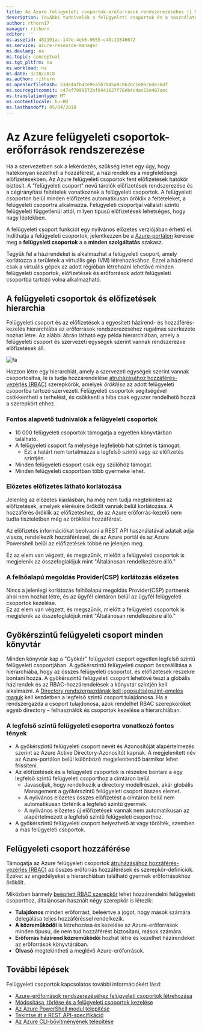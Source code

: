 ```yaml
---
title: Az Azure felügyeleti csoportok-erőforrások rendszerezéséhez |} Microsoft Docs
description: További tudnivalók a felügyeleti csoportok és a használatukat.
author: rthorn17
manager: rithorn
editor: ''
ms.assetid: 482191ac-147e-4eb6-9655-c40c13846672
ms.service: azure-resource-manager
ms.devlang: na
ms.topic: conceptual
ms.tgt_pltfrm: na
ms.workload: na
ms.date: 3/20/2018
ms.author: rithorn
ms.openlocfilehash: 53de4afb42e9ea5b7845a9c862dc1e06c6de36df
ms.sourcegitcommit: c47ef7899572bf6441627f76eb4c4ac15e487aec
ms.translationtype: MT
ms.contentlocale: hu-HU
ms.lasthandoff: 05/04/2018
---
```

# <a name="organize-your-resources-with-azure-management-groups"></a>Az Azure felügyeleti csoportok-erőforrások rendszerezése 

Ha a szervezetben sok a lekérdezés, szükség lehet egy úgy, hogy hatékonyan kezelheti a hozzáférést, a házirendek és a megfelelőségi előfizetésekben. Az Azure felügyeleti csoportok fent előfizetések hatókör biztosít. A "felügyeleti csoport" nevű tárolók előfizetések rendszerezése és a cégirányítási feltételek vonatkoznak a felügyeleti csoportok. A felügyeleti csoporton belül minden előfizetés automatikusan öröklik a feltételeket, a felügyeleti csoportra alkalmazza. Felügyeleti csoportjai vállalati szintű felügyeleti függetlenül attól, milyen típusú előfizetések lehetséges, hogy nagy léptékben.

A felügyeleti csoport funkciót egy nyilvános előzetes verziójában érhető el. Indíthatja a felügyeleti csoportok, jelentkezzen be a [Azure-portálon](https://portal.azure.com) keresse meg a **felügyeleti csoportok** a a **minden szolgáltatás** szakasz. 

Tegyük fel a házirendeket is alkalmazhat a felügyeleti csoport, amely korlátozza a területek a virtuális gép (VM) létrehozásához. Ezzel a házirend csak a virtuális gépek az adott régióban létrehozni lehetővé minden felügyeleti csoportok, előfizetések és erőforrások adott felügyeleti csoportba tartozó volna alkalmazható.

## <a name="hierarchy-of-management-groups-and-subscriptions"></a>A felügyeleti csoportok és előfizetések hierarchia 

Felügyeleti csoport és az előfizetések a egyesített házirend- és hozzáférés-kezelés hierarchiába az erőforrások rendszerezéséhez rugalmas szerkezete hozhat létre. Az alábbi ábrán látható egy példa hierarchiában, amely a felügyeleti csoport és szervezeti egységek szerint vannak rendszerezve előfizetések áll.    

![fa](media/management-groups/MG_overview.png)

Hozzon létre egy hierarchiát, amely a szervezeti egységek szerint vannak csoportosítva, le is tudja hozzárendelése [átruházásához hozzáférés-vezérlés (RBAC)](../role-based-access-control/overview.md) szerepkörök, amelyek *öröklése* az adott felügyeleti csoportba tartozó szervezeti. Felügyeleti csoportok segítségével csökkentheti a terhelést, és csökkenti a hiba csak egyszer rendelhető hozzá a szerepkört ehhez. 

### <a name="important-facts-about-management-groups"></a>Fontos alapvető tudnivalók a felügyeleti csoportok
- 10 000 felügyeleti csoportok támogatja a egyetlen könyvtárban található. 
- A felügyeleti csoport fa mélysége legfeljebb hat szintet is támogat.
    - Ezt a határt nem tartalmazza a legfelső szintű vagy az előfizetés szintjén.
- Minden felügyeleti csoport csak egy szülőhöz támogat.
- Minden felügyeleti csoportban több gyermeke lehet. 

### <a name="preview-subscription-visibility-limitation"></a>Előzetes előfizetés látható korlátozása 
Jelenleg az előzetes kiadásban, ha még nem tudja megtekinteni az előfizetések, amelyek elérésére örökölt vannak belül korlátozása. A hozzáférés öröklik az előfizetéshez, de az Azure erőforrás-kezelő nem tudta tiszteletben még az öröklési hozzáférést.  

Az előfizetés információkat beolvasni a REST API használatával adatait adja vissza, rendelkezik hozzáféréssel, de az Azure portál és az Azure Powershell belül az előfizetések többé ne jelenjen meg. 

Ez az elem van végzett, és megszűnik, mielőtt a felügyeleti csoportok is megjelenik az összefoglalójuk mint "Általánosan rendelkezésre álló."  

### <a name="cloud-solution-providercsp-limitation-during-preview"></a>A felhőalapú megoldás Provider(CSP) korlátozás előzetes 
Nincs a jelenlegi korlátozás felhőalapú megoldás Provider(CSP) partnerek ahol nem hozhat létre, és az ügyfél címtáron belül az ügyfél felügyeleti csoportok kezelése.  
Ez az elem van végzett, és megszűnik, mielőtt a felügyeleti csoportok is megjelenik az összefoglalójuk mint "Általánosan rendelkezésre álló."


## <a name="root-management-group-for-each-directory"></a>Gyökérszintű felügyeleti csoport minden könyvtár

Minden könyvtár kap a "Gyökér" felügyeleti csoport egyetlen legfelső szintű felügyeleti csoportjában. A gyökérszintű felügyeleti csoport összeállítása a hierarchiába, hogy az összes felügyeleti csoportot, és előfizetések részekre bontani hozzá. A gyökérszintű felügyeleti csoport lehetővé teszi a globális házirendek és az RBAC-hozzárendelések a könyvtár szintjén kell alkalmazni. A [Directory rendszergazdának kell jogosultságszint-emelés maguk](../role-based-access-control/elevate-access-global-admin.md) kell kezdetben a legfelső szintű csoport tulajdonosa. Ha a rendszergazda a csoport tulajdonosa, azok rendelhet RBAC szerepköröket egyéb directory – felhasználók és csoportok kezelése a hierarchiában.  

### <a name="important-facts-about-the-root-management-group"></a>A legfelső szintű felügyeleti csoportra vonatkozó fontos tények
- A gyökérszintű felügyeleti csoport nevét és Azonosítóját alapértelmezés szerint az Azure Active Directory-Azonosítót kapnak. A megjelenített név az Azure-portálon belül különböző megjelenítendő bármikor lehet frissíteni. 
- Az előfizetések és a felügyeleti csoportok is részekre bontani a egy legfelső szintű felügyeleti csoporthoz a címtáron belül.  
    - Javasoljuk, hogy rendelkezik a directory modellrészek, akár globális Management a gyökérszintű felügyeleti csoport összes elemet.  
    - A nyilvános előzetes összes előfizetést a címtáron belül nem automatikusan történik a legfelső szintű gyermek.   
    - A nyilvános előzetes új előfizetések vannak nem automatikusan az alapértelmezett a legfelső szintű felügyeleti csoporthoz. 
- A gyökérszintű felügyeleti csoport helyezhető át vagy törölték, szemben a más felügyeleti csoportok. 
  
## <a name="management-group-access"></a>Felügyeleti csoport hozzáférése

Támogatja az Azure felügyeleti csoportok [átruházásához hozzáférés-vezérlés (RBAC)](../role-based-access-control/overview.md) az összes erőforrás hozzáférések és szerepkör-definíciók. Ezeket az engedélyeket a hierarchiában található gyermek erőforrásokhoz örökölt.   

Miközben bármely [beépített RBAC szerepkör](../role-based-access-control/overview.md#built-in-roles) lehet hozzárendelni felügyeleti csoporthoz, általánosan használt négy szerepkör is létezik: 
- **Tulajdonos** minden erőforrást, beleértve a jogot, hogy mások számára delegálása teljes hozzáféréssel rendelkezik. 
- **A közreműködői** is létrehozása és kezelése az Azure-erőforrások minden típusú, de nem tud hozzáférést biztosítani, mások számára.
- **Erőforrás házirend közreműködői** hozhat létre és kezelhet házirendeket az erőforrások könyvtárában.     
- **Olvasó** megtekintheti a meglévő Azure-erőforrások. 


## <a name="next-steps"></a>További lépések 
Felügyeleti csoportok kapcsolatos további információkért lásd: 
- [Azure-erőforrások rendszerezéséhez felügyeleti csoportok létrehozása](management-groups-create.md)
- [Módosítása, törlése és a felügyeleti csoportok kezelése](management-groups-manage.md)
- [Az Azure PowerShell modul telepítése](https://www.powershellgallery.com/packages/AzureRM.ManagementGroups/0.0.1-preview)
- [Tekintse át a REST API-specifikáció](https://github.com/Azure/azure-rest-api-specs/tree/master/specification/managementgroups/resource-manager/Microsoft.Management/preview/2018-01-01-preview)
- [Az Azure CLI-bővítményének telepítése](https://docs.microsoft.com/cli/azure/extension?view=azure-cli-latest#az_extension_list_available)

